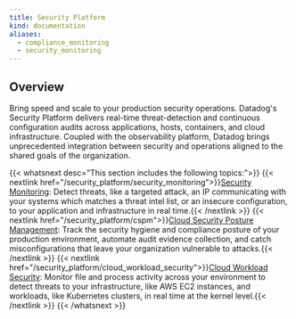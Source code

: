 ```yaml
---
title: Security Platform
kind: documentation
aliases:
  - compliance_monitoring
  - security_monitoring
---
```


## Overview

Bring speed and scale to your production security operations. Datadog's Security Platform delivers real-time threat-detection and continuous configuration audits across applications, hosts, containers, and cloud infrastructure. Coupled with the observability platform, Datadog brings unprecedented integration between security and operations aligned to the shared goals of the organization.

{{< whatsnext desc="This section includes the following topics:">}}
  {{< nextlink href="/security_platform/security_monitoring">}}<u>Security Monitoring</u>: Detect threats, like a targeted attack, an IP communicating with your systems which matches a threat intel list, or an insecure configuration, to your application and infrastructure in real time.{{< /nextlink >}}
  {{< nextlink href="/security_platform/cspm">}}<u>Cloud Security Posture Management</u>: Track the security hygiene and compliance posture of your production environment, automate audit evidence collection, and catch misconfigurations that leave your organization vulnerable to attacks.{{< /nextlink >}}
  {{< nextlink href="/security_platform/cloud_workload_security">}}<u>Cloud Workload Security</u>: Monitor file and process activity across your environment to detect threats to your infrastructure, like AWS EC2 instances, and workloads, like Kubernetes clusters, in real time at the kernel level.{{< /nextlink >}}
{{< /whatsnext >}}

